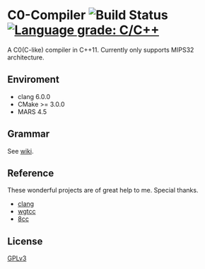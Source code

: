# C0-Compiler ![Build Status](https://travis-ci.org/biopuppet/C0-Compiler.svg?branch=master) [![Language grade: C/C++](https://img.shields.io/lgtm/grade/cpp/g/biopuppet/C0-Compiler.svg?logo=lgtm&logoWidth=18)](https://lgtm.com/projects/g/biopuppet/C0-Compiler/context:cpp)
A C0(C-like) compiler in C++11.
Currently only supports MIPS32 architecture.

## Enviroment
- clang 6.0.0
- CMake >= 3.0.0
- MARS 4.5

## Grammar
See [wiki](https://github.com/biopuppet/C0-Compiler/wiki).

## Reference
These wonderful projects are of great help to me. Special thanks.

- [clang](https://clang.llvm.org/)
- [wgtcc](https://github.com/wgtdkp/wgtcc)
- [8cc](https://github.com/rui314/8cc)

## License
[GPLv3](LICENSE)
